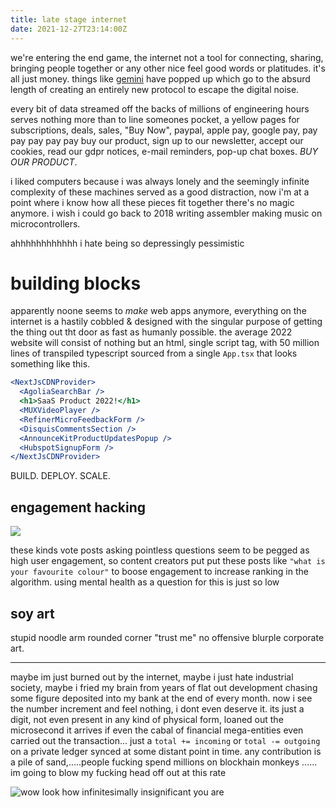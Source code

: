 ```yaml
---
title: late stage internet
date: 2021-12-27T23:14:00Z
---
```


we're entering the end game, the internet not a tool for connecting, sharing,
bringing people together or any other nice feel good words or platitudes. it's
all just money. things like [gemini](https://gemini.circumlunar.space/) have
popped up which go to the absurd length of creating an entirely new protocol to
escape the digital noise.

every bit of data streamed off the backs of millions of engineering hours serves
nothing more than to line someones pocket, a yellow pages for subscriptions,
deals, sales, "Buy Now", paypal, apple pay, google pay, pay pay pay pay pay buy
our product, sign up to our newsletter, accept our cookies, read our gdpr
notices, e-mail reminders, pop-up chat boxes. _BUY OUR PRODUCT_.

i liked computers because i was always lonely and the seemingly infinite
complexity of these machines served as a good distraction, now i'm at a point
where i know how all these pieces fit together there's no magic anymore. i wish
i could go back to 2018 writing assembler making music on microcontrollers.

ahhhhhhhhhhhh i hate being so depressingly pessimistic

# building blocks

apparently noone seems to _make_ web apps anymore, everything on the internet is
a hastily cobbled & designed with the singular purpose of getting the thing out
tht door as fast as humanly possible. the average 2022 website will consist of
nothing but an html, single script tag, with 50 million lines of transpiled
typescript sourced from a single `App.tsx` that looks something like this.

```jsx
<NextJsCDNProvider>
  <AgoliaSearchBar />
  <h1>SaaS Product 2022!</h1>
  <MUXVideoPlayer />
  <RefinerMicroFeedbackForm />
  <DisquisCommentsSection />
  <AnnounceKitProductUpdatesPopup />
  <HubspotSignupForm />
</NextJsCDNProvider>
```

BUILD. DEPLOY. SCALE.

## engagement hacking

![](https://ftp.cass.si/0y960tg0~.png)

these kinds vote posts asking pointless questions seem to be pegged as high user
engagement, so content creators put put these posts like
`"what is your favourite colour"` to boose engagement to increase ranking in the
algorithm. using mental health as a question for this is just so low

## soy art

stupid noodle arm rounded corner "trust me" no offensive blurple corporate art.

---

maybe im just burned out by the internet, maybe i just hate industrial society,
maybe i fried my brain from years of flat out development chasing some figure
deposited into my bank at the end of every month. now i see the number increment
and feel nothing, i dont even deserve it. its just a digit, not even present in
any kind of physical form, loaned out the microsecond it arrives if even the
cabal of financial mega-entities even carried out the transaction... just a
`total += incoming` or `total -= outgoing` on a private ledger synced at some
distant point in time. any contribution is a pile of sand,.....people fucking
spend millions on blockhain monkeys ...... im going to blow my fucking head off
out at this rate

![wow look how infinitesimally insignificant you are](https://ftp.cass.si/49m=wr75..jpeg)
